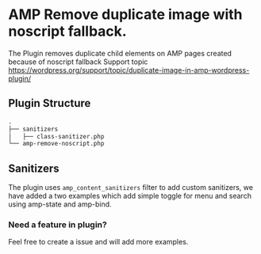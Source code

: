 # AMP Remove duplicate image with noscript fallback.

The Plugin removes duplicate child elements on AMP pages created because of noscript fallback
Support topic https://wordpress.org/support/topic/duplicate-image-in-amp-wordpress-plugin/

## Plugin Structure

```markdown
.
├── sanitizers
│   ├── class-sanitizer.php
└── amp-remove-noscript.php
```
## Sanitizers

The plugin uses `amp_content_sanitizers` filter to add custom sanitizers, we have added a two examples which add simple toggle for menu and search using amp-state and amp-bind.

### Need a feature in plugin?
Feel free to create a issue and will add more examples.